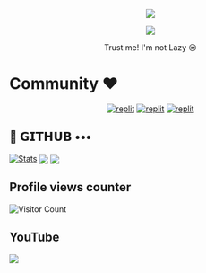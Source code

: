 <p align="center">
  <a href="https://github.com/MyselfNeon/readme-typing-svg">
    <img src="https://readme-typing-svg.demolab.com/?lines=MyselfNeon&font=Fira%20SemiBold&center=true&width=480&height=45&color=fff68f&vCenter=true&pause=1000&size=40" /></a>
</p>

<p align="center">
  <a href="https://github.com/MyselfNeon/readme-typing-svg">
    <img src="https://readme-typing-svg.demolab.com/?lines=Full-stack%20web%20app%20and%20BOT%20developer;Experienced%20UI%2FUX%20Designer;3%2B%20years%20of%20coding%20experience;Always%20learning%20new%20things;A.I%20DEVELOPER%20&font=Fira%20Code&center=true&width=500&height=45&color=f75c7e&vCenter=true&pause=1000&size=22" /></a>
</p>

<p align="center">
 Trust me! I'm not Lazy 😒
</p>

# Community ❤️
</p>
<p align="center">
<a href="https://instagram.com/Neon.an_?igshid=YmMyMTA2M2Y="><img alt="replit" src="https://img.shields.io/badge/-Instagram-orange?style=for-the-badge&logo=instagram&logoColor=white"/></a> <a href="https://telegram.me/MyselfNeon"><img alt="replit" src="https://img.shields.io/badge/-Telegram-blue?style=for-the-badge&logo=telegram&logoColor=white"/></a>
<a href="https://youtube.com/@MyselfNeon?igshid=YmMyMTA2M2Y="><img alt="replit" src="https://img.shields.io/badge/-youtube-red?style=for-the-badge&logo=youtube&logoColor=white"/></a>
</p>

## 💜 𝗚𝗜𝗧𝗛𝗨𝗕 •••
[![Stats](https://github-readme-stats.vercel.app/api?username=MyselfNeon&hide=prs&count_public=true&show_icons=true&theme=algolia)](https://github.com/MyselfNeon/github-readme-stats)
<img src="https://github-readme-streak-stats.herokuapp.com?user=MyselfNeon&theme=tokyonight" align="center">
<img src="https://github-readme-stats.vercel.app/api/top-langs/?username=MyselfNeon&layout=compact&theme=tokyonight" align="center">


## Profile views counter
![Visitor Count](https://profile-counter.glitch.me/{MyselfNeon}/count.svg)


## YouTube 
<a href="https://youtube.com/@MyselfNeon"> <img src="https://img.shields.io/youtube/channel/subscribers/UCY-iDra0x2hdd9PdHKcZkRw?label=Subscribers&style=for-the-badge&color=red&labelColor=ce463"/> </a>
